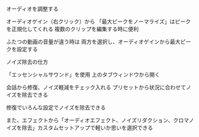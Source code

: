 オーディオを調整する

オーディオゲイン（右クリック）から
「最大ピークをノーマライズ」はピークを正規化してくれる
複数のクリップを編集する時に便利

ふたつの動画の音量が違う時は
両方を選択し、オーディオゲインから最大ピークを設定する

ノイズ除去の仕方

「エッセンシャルサウンド」を使用
上のタブウィンドウから開く

会話から修復、ノイズ軽減をチェック入れる
プリセットから状況に合わせてノイズを除去できる

修復でいろんな設定でノイズを除去できる

また、エフェクトから「オーディオエフェクト、ノイズリダクション、クロマノイズを除去」カスタムセットアップで軽いか思いを選択できる
